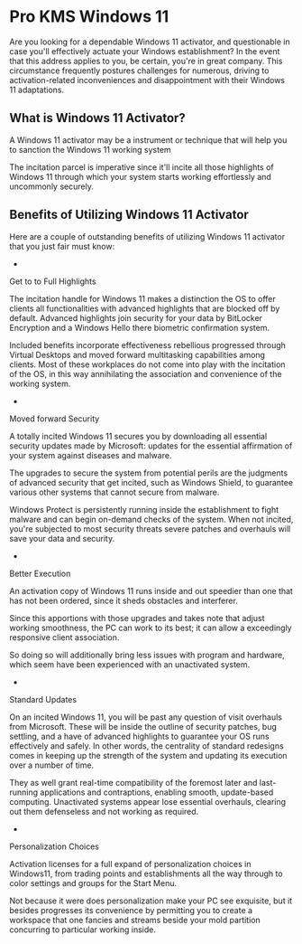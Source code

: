 # Pro KMS Windows 11 
Are you looking for a dependable Windows 11 activator, and questionable in case you'll effectively actuate your Windows establishment? In the event that this address applies to you, be certain, you're in great company. This circumstance frequently postures challenges for numerous, driving to activation-related inconveniences and disappointment with their Windows 11 adaptations.

## What is Windows 11 Activator?
A Windows 11 activator may be a instrument or technique that will help you to sanction the Windows 11 working system

The incitation parcel is imperative since it'll incite all those highlights of Windows 11 through which your system starts working effortlessly and uncommonly securely.
## Benefits of Utilizing Windows 11 Activator
Here are a couple of outstanding benefits of utilizing Windows 11 activator that you just fair must know:

-
Get to to Full Highlights

The incitation handle for Windows 11 makes a distinction the OS to offer clients all functionalities with advanced highlights that are blocked off by default. Advanced highlights join security for your data by BitLocker Encryption and a Windows Hello there biometric confirmation system.

Included benefits incorporate effectiveness rebellious progressed through Virtual Desktops and moved forward multitasking capabilities among clients. Most of these workplaces do not come into play with the incitation of the OS, in this way annihilating the association and convenience of the working system.

-
Moved forward Security

A totally incited Windows 11 secures you by downloading all essential security updates made by Microsoft: updates for the essential affirmation of your system against diseases and malware.

The upgrades to secure the system from potential perils are the judgments of advanced security that get incited, such as Windows Shield, to guarantee various other systems that cannot secure from malware.

Windows Protect is persistently running inside the establishment to fight malware and can begin on-demand checks of the system. When not incited, you're subjected to most security threats severe patches and overhauls will save your data and security.

-
Better Execution

An activation copy of Windows 11 runs inside and out speedier than one that has not been ordered, since it sheds obstacles and interferer.

Since this apportions with those upgrades and takes note that adjust working smoothness, the PC can work to its best; it can allow a exceedingly responsive client association.

So doing so will additionally bring less issues with program and hardware, which seem have been experienced with an unactivated system.

-
Standard Updates

On an incited Windows 11, you will be past any question of visit overhauls from Microsoft. These will be inside the outline of security patches, bug settling, and a have of advanced highlights to guarantee your OS runs effectively and safely. In other words, the centrality of standard redesigns comes in keeping up the strength of the system and updating its execution over a number of time.

They as well grant real-time compatibility of the foremost later and last-running applications and contraptions, enabling smooth, update-based computing. Unactivated systems appear lose essential overhauls, clearing out them defenseless and not working as required.

-
Personalization Choices

Activation licenses for a full expand of personalization choices in Windows11, from trading points and establishments all the way through to color settings and groups for the Start Menu.

Not because it were does personalization make your PC see exquisite, but it besides progresses its convenience by permitting you to create a workspace that one fancies and streams beside your mold partition concurring to particular working inside.
